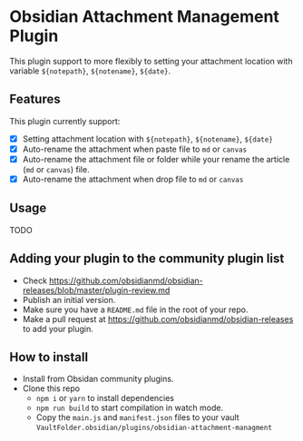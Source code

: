 # Obsidian Attachment Management Plugin

This plugin support to more flexibly to setting your attachment location with variable `${notepath}`, `${notename}`, `${date}`.

## Features

This plugin currently support:

- [x] Setting attachment location with `${notepath}`, `${notename}`, `${date}`
- [x] Auto-rename the attachment when paste file to `md` or `canvas`
- [x] Auto-rename the attachment file or folder while your rename the article (`md` or `canvas`) file.
- [x] Auto-rename the attachment when drop file to `md` or `canvas`

## Usage

TODO

## Adding your plugin to the community plugin list

- Check https://github.com/obsidianmd/obsidian-releases/blob/master/plugin-review.md
- Publish an initial version.
- Make sure you have a `README.md` file in the root of your repo.
- Make a pull request at https://github.com/obsidianmd/obsidian-releases to add your plugin.

## How to install

- Install from Obsidan community plugins.
- Clone this repo
  - `npm i` or `yarn` to install dependencies
  - `npm run build` to start compilation in watch mode.
  - Copy the `main.js` and `manifest.json` files to your vault `VaultFolder.obsidian/plugins/obsidian-attachment-managment`
